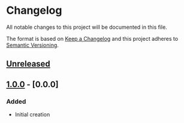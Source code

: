 # Changelog
All notable changes to this project will be documented in this file.

The format is based on [Keep a Changelog](http://keepachangelog.com/en/1.0.0/)
and this project adheres to [Semantic Versioning](http://semver.org/spec/v2.0.0.html).

## [Unreleased]

## [1.0.0] - [0.0.0]
### Added
- Initial creation

[Unreleased]: https://github.com/Comcast/parodus/compare/1.0.0...HEAD
[1.0.0]: https://github.com/Comcast/parodus/compare/1.0.0...0.0.0

